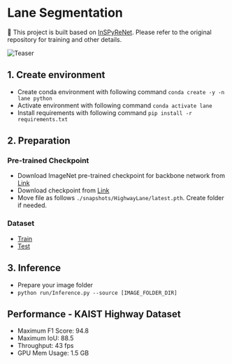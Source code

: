 # Lane Segmentation

:rocket: This project is built based on [InSPyReNet](https://github.com/plemeri/InSPyReNet). Please refer to the original repository for training and other details.

![Teaser](./figures/Teaser.gif)

## 1. Create environment
  + Create conda environment with following command `conda create -y -n lane python`
  + Activate environment with following command `conda activate lane`
  + Install requirements with following command `pip install -r requirements.txt`

## 2. Preparation
  ### Pre-trained Checkpoint
  + Download ImageNet pre-trained checkpoint for backbone network from [Link](https://postechackr-my.sharepoint.com/:u:/g/personal/taehoon1018_postech_ac_kr/EdnCVk9__w1Gh5npELiIWSIBO9DpZhHoiSLZUfGtUkwn3g?e=9zLWtn&download=1)
  + Download checkpoint from [Link](https://postechackr-my.sharepoint.com/:u:/g/personal/taehoon1018_postech_ac_kr/EaKumdLe9iBHv1OWkjisoZ4B9ppCSvs0yZ6pxllgnGorfQ?e=9dp81y&download=1)
  + Move file as follows `./snapshots/HighwayLane/latest.pth`. Create folder if needed.

  ### Dataset
  + [Train](https://postechackr-my.sharepoint.com/:u:/g/personal/taehoon1018_postech_ac_kr/EfUnpxrl8jRMklEcHmp1cTcBHlQhZhSl7soRNbG0jjLb8w?e=Tj5hbe&download=1)
  + [Test](https://postechackr-my.sharepoint.com/:u:/g/personal/taehoon1018_postech_ac_kr/ERVEPxwzk2ZElqM7-n05COoBjcztlOnqar1bNd19tlA3Qg?e=wm6Tzh&download=1)

## 3. Inference
  + Prepare your image folder
  + `python run/Inference.py --source [IMAGE_FOLDER_DIR]`

## Performance - KAIST Highway Dataset
  + Maximum F1 Score: 94.8
  + Maximum IoU: 88.5
  + Throughput: 43 fps
  + GPU Mem Usage: 1.5 GB
